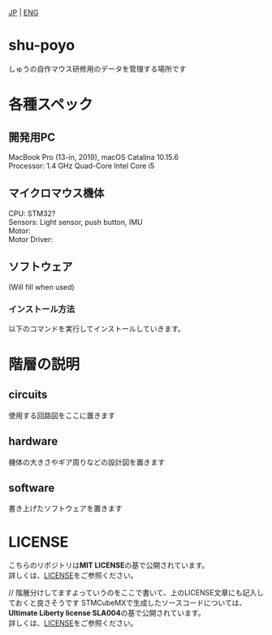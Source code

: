 [JP](https://github.com/shu-rt/shu-poyo/) | [ENG](https://github.com/shu-rt/shu-poyo/blob/main/README.en.md)

# shu-poyo
しゅうの自作マウス研修用のデータを管理する場所です

# 各種スペック
## 開発用PC
MacBook Pro (13-in, 2019), macOS Catalina 10.15.6  
Processor: 1.4 GHz Quad-Core Intel Core i5  

## マイクロマウス機体
CPU: STM32?  
Sensors: Light sensor, push button, IMU  
Motor:  
Motor Driver:  

## ソフトウェア
(Will fill when used)

### インストール方法
以下のコマンドを実行してインストールしていきます。  

# 階層の説明
## circuits
使用する回路図をここに置きます

## hardware
機体の大きさやギア周りなどの設計図を置きます

## software
書き上げたソフトウェアを置きます  

# LICENSE
こちらのリポジトリは**MIT LICENSE**の基で公開されています。  
詳しくは、[LICENSE](https://github.com/shu-rt/shu-poyo/blob/main/LICENSE)をご参照ください。

// 階層分けしてますよっていうのをここで書いて、上のLICENSE文章にも記入しておくと良さそうです
STMCubeMXで生成したソースコードについては、**Ultimate Liberty license SLA004**の基で公開されています。  
詳しくは、[LICENSE](www.st.com/SLA0044)をご参照ください。